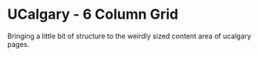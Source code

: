 <h1>UCalgary - 6 Column Grid</h1>

<p>Bringing a little bit of structure to the weirdly sized content area of ucalgary pages.</p>
